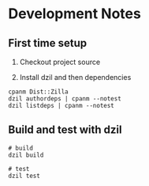 # Development Notes

## First time setup

1. Checkout project source

1. Install dzil and then dependencies

```
cpanm Dist::Zilla
dzil authordeps | cpanm --notest
dzil listdeps | cpanm --notest
```

## Build and test with dzil

```
# build
dzil build

# test
dzil test
```

